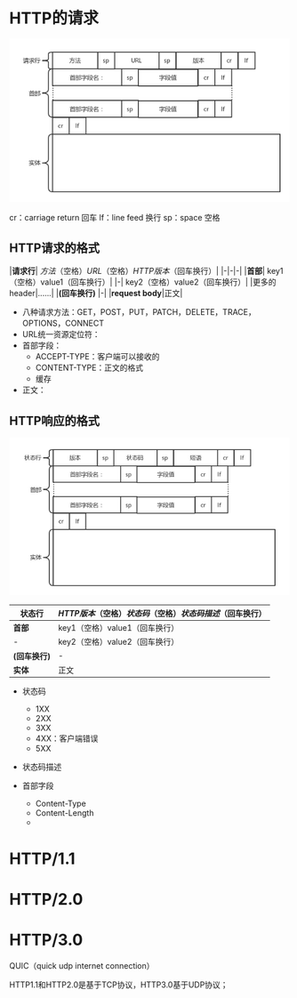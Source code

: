 # HTTP的请求
![title](https://raw.githubusercontent.com/xinjiuyijiu/NoteImages/master/gitnote/2020/07/20/http_request-1595211663915.jpg)

cr：carriage return 回车
lf：line feed 换行
sp：space 空格

## HTTP请求的格式

|**请求行**| *方法*（空格）*URL*（空格）*HTTP版本*（回车换行）|
|-|-|-|
|**首部**| key1（空格）value1（回车换行）|
|-|  key2（空格）value2（回车换行）|
|更多的header|......|
|**(回车换行)** |-|
|**request body**|正文|

- 八种请求方法：GET，POST，PUT，PATCH，DELETE，TRACE，OPTIONS，CONNECT
- URL统一资源定位符：
- 首部字段：
     - ACCEPT-TYPE：客户端可以接收的
     - CONTENT-TYPE：正文的格式
     - 缓存
- 正文：

## HTTP响应的格式
![title](https://raw.githubusercontent.com/xinjiuyijiu/NoteImages/master/gitnote/2020/07/20/http_response-1595224121809.jpg)

|**状态行**|*HTTP版本*（空格）*状态码*（空格）*状态码描述*（回车换行）|
|-|-|
|**首部**| key1（空格）value1（回车换行）|
|-|  key2（空格）value2（回车换行）|
|**(回车换行)** |-|
|**实体**|正文|

- 状态码
  - 1XX
  - 2XX
  - 3XX
  - 4XX：客户端错误
  - 5XX
  
- 状态码描述
- 首部字段
  - Content-Type
  - Content-Length
  - 

# HTTP/1.1

# HTTP/2.0




# HTTP/3.0
QUIC（quick udp internet connection）


HTTP1.1和HTTP2.0是基于TCP协议，HTTP3.0基于UDP协议；